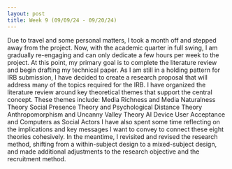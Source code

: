 ```yaml
---
layout: post
title: Week 9 (09/09/24 - 09/20/24)
---
```


Due to travel and some personal matters, I took a month off and stepped away from the project. Now, with the academic quarter in full swing, I am gradually re-engaging and can only dedicate a few hours per week to the project. At this point, my primary goal is to complete the literature review and begin drafting my technical paper. As I am still in a holding pattern for IRB submission, I have decided to create a research proposal that will address many of the topics required for the IRB.
I have organized the literature review around key theoretical themes that support the central concept. These themes include:
Media Richness and Media Naturalness Theory
Social Presence Theory and Psychological Distance Theory
Anthropomorphism and Uncanny Valley Theory
AI Device User Acceptance and Computers as Social Actors
I have also spent some time reflecting on the implications and key messages I want to convey to connect these eight theories cohesively. In the meantime, I revisited and revised the research method, shifting from a within-subject design to a mixed-subject design, and made additional adjustments to the research objective and the recruitment method.
